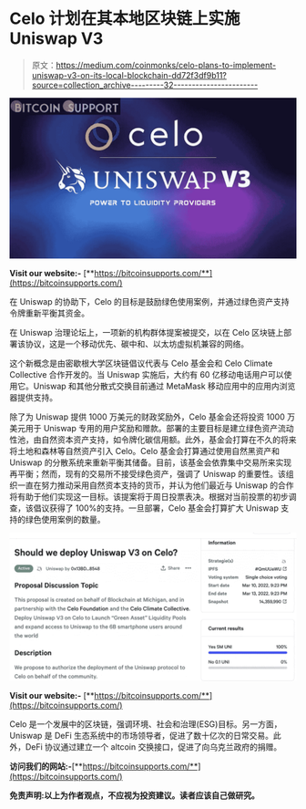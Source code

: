 # Celo 计划在其本地区块链上实施 Uniswap V3

> 原文：<https://medium.com/coinmonks/celo-plans-to-implement-uniswap-v3-on-its-local-blockchain-dd72f3df9b11?source=collection_archive---------32----------------------->

![](img/a67bf082c81eea5c7244cd3bfee10c70.png)

**Visit our website:-** [**https://bitcoinsupports.com/**](https://bitcoinsupports.com/)

在 Uniswap 的协助下，Celo 的目标是鼓励绿色使用案例，并通过绿色资产支持令牌重新平衡其资金。

在 Uniswap 治理论坛上，一项新的机构群体提案被提交，以在 Celo 区块链上部署该协议，这是一个移动优先、碳中和、以太坊虚拟机兼容的网络。

这个新概念是由密歇根大学区块链倡议代表与 Celo 基金会和 Celo Climate Collective 合作开发的。当 Uniswap 实施后，大约有 60 亿移动电话用户可以使用它。Uniswap 和其他分散式交换目前通过 MetaMask 移动应用中的应用内浏览器提供支持。

除了为 Uniswap 提供 1000 万美元的财政奖励外，Celo 基金会还将投资 1000 万美元用于 Uniswap 专用的用户奖励和赠款。部署的主要目标是建立绿色资产流动性池，由自然资本资产支持，如令牌化碳信用额。此外，基金会打算在不久的将来将土地和森林等自然资产引入 Celo。Celo 基金会打算通过使用自然黑资产和 Uniswap 的分散系统来重新平衡其储备。目前，该基金会依靠集中交易所来实现再平衡；然而，现有的交易所不接受绿色资产，强调了 Uniswap 的重要性。该组织一直在努力推动采用自然资本支持的货币，并认为他们最近与 Uniswap 的合作将有助于他们实现这一目标。该提案将于周日投票表决。根据对当前投票的初步调查，该倡议获得了 100%的支持。一旦部署，Celo 基金会打算扩大 Uniswap 支持的绿色使用案例的数量。

![](img/783eed2232b126d264d572f2b86582ae.png)

**Visit our website:-** [**https://bitcoinsupports.com/**](https://bitcoinsupports.com/)

Celo 是一个发展中的区块链，强调环境、社会和治理(ESG)目标。另一方面，Uniswap 是 DeFi 生态系统中的市场领导者，促进了数十亿次的日常交易。此外，DeFi 协议通过建立一个 altcoin 交换接口，促进了向乌克兰政府的捐赠。

**访问我们的网站:-**[**https://bitcoinsupports.com/**](https://bitcoinsupports.com/)

**免责声明:以上为作者观点，不应视为投资建议。读者应该自己做研究。**